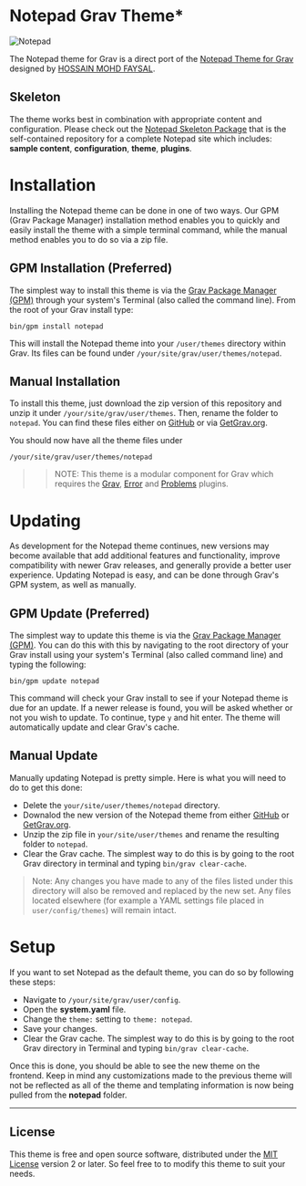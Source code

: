 # Notepad Grav Theme*

![Notepad](assets/readme_1.png)

The Notepad theme for Grav is a direct port of the [Notepad Theme for Grav](http://hmfaysal.github.io/Notepad/) designed by [HOSSAIN MOHD FAYSAL](http://hmfaysal.github.io/Notepad/about/).

## Skeleton

The theme works best in combination with appropriate content and configuration. Please check out the [Notepad Skeleton Package](https://github.com/getgrav/grav-skeleton-notepad-site) that is the self-contained repository for a complete Notepad site which includes: **sample content**, **configuration**, **theme**, **plugins**.

# Installation

Installing the Notepad theme can be done in one of two ways. Our GPM (Grav Package Manager) installation method enables you to quickly and easily install the theme with a simple terminal command, while the manual method enables you to do so via a zip file. 

## GPM Installation (Preferred)

The simplest way to install this theme is via the [Grav Package Manager (GPM)](http://learn.getgrav.org/advanced/grav-gpm) through your system's Terminal (also called the command line).  From the root of your Grav install type:

    bin/gpm install notepad

This will install the Notepad theme into your `/user/themes` directory within Grav. Its files can be found under `/your/site/grav/user/themes/notepad`.

## Manual Installation

To install this theme, just download the zip version of this repository and unzip it under `/your/site/grav/user/themes`. Then, rename the folder to `notepad`. You can find these files either on [GitHub](https://github.com/getgrav/grav-theme-notepad) or via [GetGrav.org](http://getgrav.org/downloads/themes).

You should now have all the theme files under

    /your/site/grav/user/themes/notepad

>> NOTE: This theme is a modular component for Grav which requires the [Grav](http://github.com/getgrav/grav), [Error](https://github.com/getgrav/grav-theme-error) and [Problems](https://github.com/getgrav/grav-plugin-problems) plugins.

# Updating

As development for the Notepad theme continues, new versions may become available that add additional features and functionality, improve compatibility with newer Grav releases, and generally provide a better user experience. Updating Notepad is easy, and can be done through Grav's GPM system, as well as manually.

## GPM Update (Preferred)

The simplest way to update this theme is via the [Grav Package Manager (GPM)](http://learn.getgrav.org/advanced/grav-gpm). You can do this with this by navigating to the root directory of your Grav install using your system's Terminal (also called command line) and typing the following:

    bin/gpm update notepad

This command will check your Grav install to see if your Notepad theme is due for an update. If a newer release is found, you will be asked whether or not you wish to update. To continue, type `y` and hit enter. The theme will automatically update and clear Grav's cache.

## Manual Update

Manually updating Notepad is pretty simple. Here is what you will need to do to get this done:

* Delete the `your/site/user/themes/notepad` directory.
* Downalod the new version of the Notepad theme from either [GitHub](https://github.com/getgrav/grav-plugin-notepad) or [GetGrav.org](http://getgrav.org/downloads/themes#extras).
* Unzip the zip file in `your/site/user/themes` and rename the resulting folder to `notepad`.
* Clear the Grav cache. The simplest way to do this is by going to the root Grav directory in terminal and typing `bin/grav clear-cache`.

> Note: Any changes you have made to any of the files listed under this directory will also be removed and replaced by the new set. Any files located elsewhere (for example a YAML settings file placed in `user/config/themes`) will remain intact.

# Setup

If you want to set Notepad as the default theme, you can do so by following these steps:

* Navigate to `/your/site/grav/user/config`.
* Open the **system.yaml** file.
* Change the `theme:` setting to `theme: notepad`.
* Save your changes.
* Clear the Grav cache. The simplest way to do this is by going to the root Grav directory in Terminal and typing `bin/grav clear-cache`.

Once this is done, you should be able to see the new theme on the frontend. Keep in mind any customizations made to the previous theme will not be reflected as all of the theme and templating information is now being pulled from the **notepad** folder.

---

## License

This theme is free and open source software, distributed under the [MIT License](/LICENSE) version 2 or later. So feel free to to modify this theme to suit your needs.
